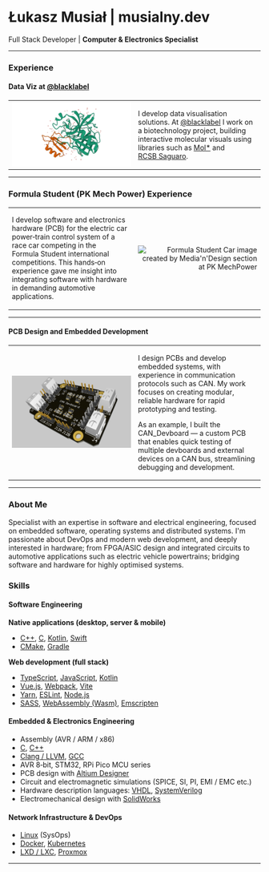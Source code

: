 # Łukasz Musiał | musialny.dev

Full Stack Developer | **Computer & Electronics Specialist**

---

### Experience

#### Data Viz at [@blacklabel](https://github.com/blacklabel) 
<table>
  <tr>
    <td width="50%" style="text-align: right;">
      <img src="1acb.png"
           alt="1ACB Render with Cartoon Shading"
           style="max-width: 100%;">
    </td>
    <td width="50%">
      <p>
        I develop data visualisation solutions. At <a href="https://github.com/blacklabel">@blacklabel</a> I work on a biotechnology project, building interactive molecular visuals using libraries such as <a href="https://molstar.org/">Mol*</a> and <a href="https://github.com/rcsb/rcsb-saguaro">RCSB Saguaro</a>.
      </p>
    </td>
  </tr>
</table>

---

### Formula Student (PK Mech Power) Experience

<table>
  <tr>
    <td width="50%">
      <p>
        I develop software and electronics hardware (PCB) for the electric car power‑train control system of a race car competing in the Formula Student international competitions. This hands‑on experience gave me insight into integrating software with hardware in demanding automotive applications.
      </p>
    </td>
    <td width="50%" style="text-align: right;">
      <img src="Formula%C2%A0Student%20Car%20image%20created%20by%20Media'n'Design%20section%20at%20PK%20MechPower.jpg" alt="Formula Student Car image created by Media'n'Design section at PK MechPower" style="max-width: 100%;">
    </td>
  </tr>
</table>

---

#### PCB Design and Embedded Development
<table>
  <tr>
    <td width="50%" style="text-align: right;">
      <img src="can_devboard_render.png"
           alt="Render of the CAN_Devboard"
           style="max-width: 100%;">
    </td>
    <td width="50%">
      <p>
I design PCBs and develop embedded systems, with experience in communication protocols such as CAN. My work focuses on creating modular, reliable hardware for rapid prototyping and testing.

As an example, I built the CAN_Devboard — a custom PCB that enables quick testing of multiple devboards and external devices on a CAN bus, streamlining debugging and development.
      </p>
    </td>
  </tr>
</table>

---

### About Me

Specialist with an expertise in software and electrical engineering, focused on embedded software, operating systems and distributed systems. I'm passionate about DevOps and modern web development, and deeply interested in hardware; from FPGA/ASIC design and integrated circuits to automotive applications such as electric vehicle powertrains; bridging software and hardware for highly optimised systems.

### Skills

#### Software Engineering

**Native applications (desktop, server & mobile)**

- [C++](https://isocpp.org), [C](https://en.wikipedia.org/wiki/C_(programming_language)), [Kotlin](https://kotlinlang.org), [Swift](https://swift.org)
- [CMake](https://cmake.org), [Gradle](https://gradle.org)

**Web development (full stack)**

- [TypeScript](https://www.typescriptlang.org), [JavaScript](https://developer.mozilla.org/en-US/docs/Web/JavaScript), [Kotlin](https://kotlinlang.org)
- [Vue.js](https://vuejs.org), [Webpack](https://webpack.js.org), [Vite](https://vitejs.dev)
- [Yarn](https://yarnpkg.com), [ESLint](https://eslint.org), [Node.js](https://nodejs.org)
- [SASS](https://sass-lang.com), [WebAssembly (Wasm)](https://webassembly.org), [Emscripten](https://emscripten.org)

#### Embedded & Electronics Engineering

- Assembly (AVR / ARM / x86)
- [C](https://en.wikipedia.org/wiki/C_(programming_language)), [C++](https://isocpp.org)
- [Clang / LLVM](https://llvm.org), [GCC](https://gcc.gnu.org)
- AVR 8‑bit, STM32, RPi Pico MCU series
- PCB design with [Altium Designer](https://www.altium.com/altium-designer)
- Circuit and electromagnetic simulations (SPICE, SI, PI, EMI / EMC etc.)
- Hardware description languages: [VHDL](https://en.wikipedia.org/wiki/VHDL), [SystemVerilog](https://en.wikipedia.org/wiki/SystemVerilog)
- Electromechanical design with [SolidWorks](https://www.solidworks.com)

#### Network Infrastructure & DevOps

- [Linux](https://www.linux.org) (SysOps)
- [Docker](https://www.docker.com), [Kubernetes](https://kubernetes.io)
- [LXD / LXC](https://linuxcontainers.org), [Proxmox](https://www.proxmox.com)

---
